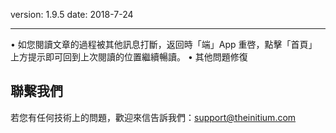 version: 1.9.5
date: 2018-7-24

---

• 如您閱讀文章的過程被其他訊息打斷，返回時「端」App 重啓，點擊「首頁」上方提示即可回到上次閱讀的位置繼續暢讀。
• 其他問題修復


## 聯繫我們

若您有任何技術上的問題，歡迎來信告訴我們：[support@theinitium.com](mailto:support@theinitium.com)